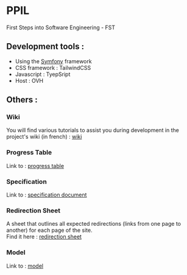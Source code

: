 # PPIL
First Steps into Software Engineering - FST

## Development tools :
- Using the [Symfony](https://symfony.com/) framework
- CSS framework : TailwindCSS
- Javascript : TyepSript
- Host : OVH

## Others :  
### Wiki  
You will find various tutorials to assist you during development in the project's wiki (in french) : [wiki](https://github.com/Demorck/ppil/wiki)  

### Progress Table  
Link to : [progress table](https://docs.google.com/spreadsheets/d/1mbxSqhuNdNOSKy_UlrjWBIcDFZ2pmqjppHeaI7lx1Rk/edit?gid=0#gid=0)  

### Specification  
Link to : [specification document](Rendu.pdf)

### Redirection Sheet  
A sheet that outlines all expected redirections (links from one page to another) for each page of the site.  
Find it here : [redirection sheet](https://github.com/Demorck/ppil/blob/main/ficheDeRedirection.md)

### Model   

Link to : [model](https://www.figma.com/design/hVDR7303Rd3ivCEmkPzLPf/Pr%C3%A9kar?node-id=0-1&t=vkVX5fngSOja4VXX-1)
